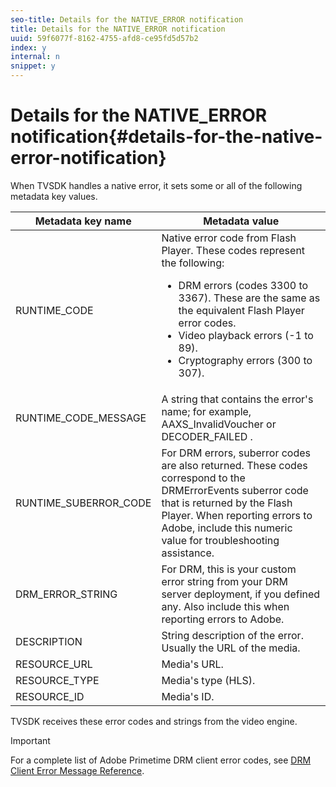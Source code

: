 ```yaml
---
seo-title: Details for the NATIVE_ERROR notification
title: Details for the NATIVE_ERROR notification
uuid: 59f6077f-8162-4755-afd8-ce95fd5d57b2
index: y
internal: n
snippet: y
---
```


# Details for the NATIVE_ERROR notification{#details-for-the-native-error-notification}

When TVSDK handles a native error, it sets some or all of the following metadata key values.  

<table id="table_86A21619515B435DBB65DC4DFBB64B29"> 
 <thead> 
  <tr> 
   <th colname="col1" class="entry"> Metadata key name </th> 
   <th colname="col2" class="entry"> Metadata value </th> 
  </tr> 
 </thead>
 <tbody> 
  <tr> 
   <td colname="col1"> <span class="codeph"> RUNTIME_CODE </span> </td> 
   <td colname="col2"> 
    <ph>
      Native error code from Flash Player. 
    </ph> These codes represent the following: 
    <ul id="ul_330C626DE27B45A09E8851CC24768A07"> 
     <li id="li_0845A9BBB55545BDB49BD4F4802C0E54">DRM errors (codes 3300 to 3367). These are the same as the equivalent Flash Player error codes. </li> 
     <li id="li_98A571480C154CF0AE1DC101FF0834C4">Video playback errors (-1 to 89). </li> 
     <li id="li_D7C19955DEF94DA88B822C8C57D6D2F4">Cryptography errors (300 to 307). </li> 
    </ul> </td> 
  </tr> 
  <tr> 
   <td colname="col1"> <span class="codeph"> RUNTIME_CODE_MESSAGE </span> </td> 
   <td colname="col2"> A string that contains the error's name; for example, <span class="codeph"> AAXS_InvalidVoucher </span> or <span class="codeph"> DECODER_FAILED </span>. </td> 
  </tr> 
  <tr> 
   <td colname="col1"> <span class="codeph"> RUNTIME_SUBERROR_CODE </span> </td> 
   <td colname="col2"> For DRM errors, suberror codes are also returned. These codes correspond to the <span class="codeph"> DRMErrorEvents </span> suberror code that is returned by the Flash Player. When reporting errors to Adobe, include this numeric value for troubleshooting assistance. </td> 
  </tr> 
  <tr> 
   <td colname="col1"> <span class="codeph"> DRM_ERROR_STRING </span> </td> 
   <td colname="col2"> For DRM, this is your custom error string from your DRM server deployment, if you defined any. Also include this when reporting errors to Adobe. </td> 
  </tr> 
  <tr> 
   <td colname="col1"> <span class="codeph"> DESCRIPTION </span> </td> 
   <td colname="col2"> String description of the error. Usually the URL of the media. </td> 
  </tr> 
  <tr> 
   <td colname="col1"> <span class="codeph"> RESOURCE_URL </span> </td> 
   <td colname="col2"> Media's URL. </td> 
  </tr> 
  <tr> 
   <td colname="col1"> <span class="codeph"> RESOURCE_TYPE </span> </td> 
   <td colname="col2"> Media's type (HLS). </td> 
  </tr> 
  <tr> 
   <td colname="col1"> <span class="codeph"> RESOURCE_ID </span> </td> 
   <td colname="col2"> Media's ID. </td> 
  </tr> 
 </tbody> 
</table>

TVSDK receives these error codes and strings from the video engine.

>[!IMPORTANT]
>
>For a complete list of Adobe Primetime DRM client error codes, see [DRM Client Error Message Reference](https://help.adobe.com/en_US/primetime/drm/index.html#reference-DRM_Client_Error_Messages).

